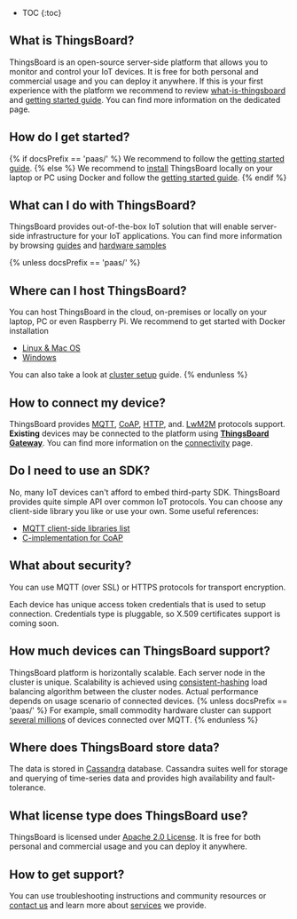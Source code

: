 * TOC
{:toc}


## What is ThingsBoard?

ThingsBoard is an open-source server-side platform that allows you to monitor and control your IoT devices.
It is free for both personal and commercial usage and you can deploy it anywhere. 
If this is your first experience with the platform we recommend to review [what-is-thingsboard](/docs/{{docsPrefix}}getting-started-guides/what-is-thingsboard/) 
and [getting started guide](/docs/{{docsPrefix}}getting-started-guides/helloworld/).
You can find more information on the dedicated page.

## How do I get started?

{% if docsPrefix == 'paas/' %}
We recommend to follow the [getting started guide](/docs/{{docsPrefix}}getting-started-guides/helloworld/).
{% else %}
We recommend to [install](/docs/{{docsPrefix}}user-guide/install/installation-options/) ThingsBoard locally on your laptop or PC using Docker
and follow the [getting started guide](/docs/{{docsPrefix}}getting-started-guides/helloworld/).
{% endif %}

## What can I do with ThingsBoard?

ThingsBoard provides out-of-the-box IoT solution that will enable server-side infrastructure for your IoT applications.
You can find more information by browsing [guides](/docs/{{docsPrefix}}user-guide/) and [hardware samples](/docs/{{docsPrefix}}guides/#AnchorIDHardwareSamples)

{% unless docsPrefix == 'paas/' %}
## Where can I host ThingsBoard?

You can host ThingsBoard in the cloud, on-premises or locally on your laptop, PC or even Raspberry Pi. We recommend to get started with Docker installation
  
  - [Linux & Mac OS](/docs/{{docsPrefix}}user-guide/install/docker/) 
  - [Windows](/docs/{{docsPrefix}}user-guide/install/docker-windows/)

You can also take a look at [cluster setup](/docs/{{docsPrefix}}user-guide/install/cluster-setup/) guide.
{% endunless %}

## How to connect my device?

ThingsBoard provides
[MQTT](/docs/{{docsPrefix}}reference/mqtt-api), 
[CoAP](/docs/{{docsPrefix}}reference/coap-api), 
[HTTP](/docs/{{docsPrefix}}reference/http-api), and.
[LwM2M](/docs/{{docsPrefix}}reference/lwm2m-api) protocols support.
**Existing** devices may be connected to the platform using **[ThingsBoard Gateway](/docs/iot-gateway/what-is-iot-gateway/)**.
You can find more information on the [connectivity](/docs/{{docsPrefix}}reference/protocols/) page. 

## Do I need to use an SDK?

No, many IoT devices can't afford to embed third-party SDK. ThingsBoard provides quite simple API over common IoT protocols. You can choose any client-side library you like or use your own.
Some useful references:
 
 - [MQTT client-side libraries list](https://github.com/mqtt/mqtt.github.io/wiki/libraries) 
 - [C-implementation for CoAP](https://libcoap.net/)

## What about security?

You can use MQTT (over SSL) or HTTPS protocols for transport encryption. 

Each device has unique access token credentials that is used to setup connection. Credentials type is pluggable, so X.509 certificates support is coming soon.

## How much devices can ThingsBoard support?

ThingsBoard platform is horizontally scalable. Each server node in the cluster is unique.
Scalability is achieved using [consistent-hashing](https://en.wikipedia.org/wiki/Consistent_hashing) load balancing algorithm between the cluster nodes.
Actual performance depends on usage scenario of connected devices.
{% unless docsPrefix == 'paas/' %}
For example, small commodity hardware cluster can support [several millions](/docs/{{docsPrefix}}reference/iot-platform-deployment-scenarios/#1-million-smart-meters-tco) of devices connected over MQTT.
{% endunless %}
  
## Where does ThingsBoard store data?

The data is stored in [Cassandra](https://cassandra.apache.org/) database. Cassandra suites well for storage and querying of time-series data and provides high availability and fault-tolerance.
 
## What license type does ThingsBoard use?

ThingsBoard is licensed under [Apache 2.0 License](https://en.wikipedia.org/wiki/Apache_License#Version_2.0).
It is free for both personal and commercial usage and you can deploy it anywhere.

## How to get support?

You can use troubleshooting instructions and community resources or [contact us](/docs/contact-us) and learn more about [services](/docs/services/) we provide.
